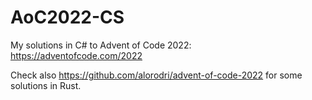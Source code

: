 # AoC2022-CS

My solutions in C# to Advent of Code 2022: https://adventofcode.com/2022

Check also https://github.com/alorodri/advent-of-code-2022 for some solutions in Rust.
